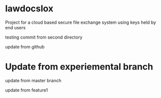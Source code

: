 lawdocslox
==========

Project for a cloud based secure file exchange system using keys held by end users

testing commit from second directory

update from github

Update from experiemental branch
=======
update from master branch

update from feature1
